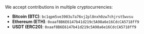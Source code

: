 We accept contributions in multiple cryptocurrencies:
- **Bitcoin (BTC)**: `bc1qpm5ve3903u7a76vj2pl8nxh0zw7chjrst5wvsu`  
- **Ethereum (ETH)**: `0xaaf8B6E6147b41d219c5A98a6e16CdcCA5718ff9`  
- **USDT (ERC20)**: `0xaaf8B6E6147b41d219c5A98a6e16CdcCA5718ff9`


